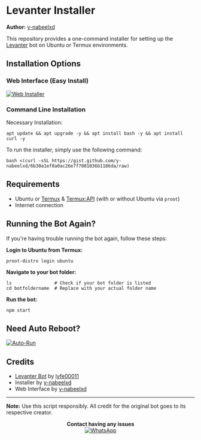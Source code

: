 # Levanter Installer

**Author:** [y-nabeelxd](https://github.com/y-nabeelxd)

This repository provides a one-command installer for setting up the [Levanter](https://github.com/lyfe00011/levanter) bot on Ubuntu or Termux environments.

## Installation Options

### Web Interface (Easy Install)
[![Web Installer](https://img.shields.io/badge/🌐%20WEB%20INSTALLER-CLICK%20HERE-blue?style=for-the-badge)](https://y-nabeelxd.github.io/levanter-installer)

### Command Line Installation
Necessary Installation:
```
apt update && apt upgrade -y && apt install bash -y && apt install curl -y
```

To run the installer, simply use the following command:
```
bash <(curl -sSL https://gist.github.com/y-nabeelxd/6b30a1ef0a0ac26e7f7001036b1186da/raw)
```

## Requirements

- Ubuntu or [Termux](https://f-droid.org/repo/com.termux_1021.apk) & [Termux:API](https://f-droid.org/repo/com.termux.api_1000.apk) (with or without Ubuntu via `proot`)
- Internet connection

## Running the Bot Again?

If you're having trouble running the bot again, follow these steps:

**Login to Ubuntu from Termux:**
```
proot-distro login ubuntu
```

**Navigate to your bot folder:**
```
ls                # Check if your bot folder is listed
cd botfoldername  # Replace with your actual folder name
```

**Run the bot:**
```
npm start
```

## Need Auto Reboot?
[![Auto-Run](https://img.shields.io/badge/Auto_Run_Script-Click_Here-important?style=for-the-badge)](https://github.com/y-nabeelxd/Auto-Run-Levanter-Termux-Ubuntu)

## Credits

- [Levanter Bot](https://github.com/lyfe00011/levanter) by [lyfe00011](https://github.com/lyfe00011)
- Installer by [y-nabeelxd](https://github.com/y-nabeelxd)
- Web Interface by [y-nabeelxd](https://github.com/y-nabeelxd)

---

**Note:** Use this script responsibly. All credit for the original bot goes to its respective creator.

<p align="center">
  <b>Contact having any issues</b><br>
  <a href="https://wa.me/917736799273">
    <img src="https://img.shields.io/badge/WhatsApp-Contact_Now-brightgreen?style=for-the-badge&logo=whatsapp" alt="WhatsApp">
  </a>
</p>
